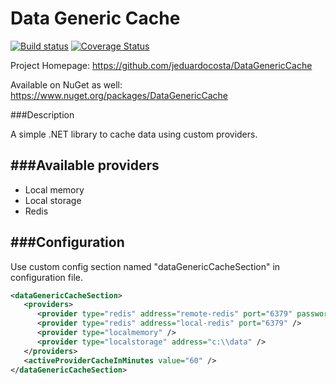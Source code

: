 Data Generic Cache
=================

[![Build status](https://ci.appveyor.com/api/projects/status/c806rq2m850k5j1v?svg=true)](https://ci.appveyor.com/project/jeduardocosta/data-generic-cache) [![Coverage Status](https://coveralls.io/repos/jeduardocosta/data-generic-cache/badge.svg)](https://coveralls.io/r/jeduardocosta/data-generic-cache)

Project Homepage: https://github.com/jeduardocosta/DataGenericCache

Available on NuGet as well: https://www.nuget.org/packages/DataGenericCache

###Description

A simple .NET library to cache data using custom providers.

###Available providers
----------
- Local memory
- Local storage
- Redis

###Configuration
----------
Use custom config section named "dataGenericCacheSection" in configuration file.

```xml
<dataGenericCacheSection>
   <providers>
      <provider type="redis" address="remote-redis" port="6379" password="remote-redis-password" />
      <provider type="redis" address="local-redis" port="6379" />
      <provider type="localmemory" />
	  <provider type="localstorage" address="c:\\data" />
   </providers>
   <activeProviderCacheInMinutes value="60" />
</dataGenericCacheSection>
